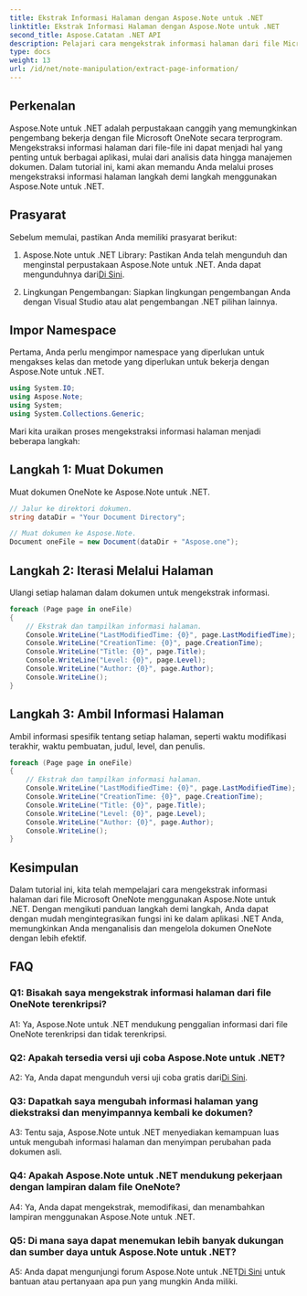 ```yaml
---
title: Ekstrak Informasi Halaman dengan Aspose.Note untuk .NET
linktitle: Ekstrak Informasi Halaman dengan Aspose.Note untuk .NET
second_title: Aspose.Catatan .NET API
description: Pelajari cara mengekstrak informasi halaman dari file Microsoft OneNote menggunakan Aspose.Note untuk .NET. Tutorial komprehensif ini memandu Anda melalui proses langkah demi langkah.
type: docs
weight: 13
url: /id/net/note-manipulation/extract-page-information/
---
```

## Perkenalan

Aspose.Note untuk .NET adalah perpustakaan canggih yang memungkinkan pengembang bekerja dengan file Microsoft OneNote secara terprogram. Mengekstraksi informasi halaman dari file-file ini dapat menjadi hal yang penting untuk berbagai aplikasi, mulai dari analisis data hingga manajemen dokumen. Dalam tutorial ini, kami akan memandu Anda melalui proses mengekstraksi informasi halaman langkah demi langkah menggunakan Aspose.Note untuk .NET.

## Prasyarat

Sebelum memulai, pastikan Anda memiliki prasyarat berikut:

1.  Aspose.Note untuk .NET Library: Pastikan Anda telah mengunduh dan menginstal perpustakaan Aspose.Note untuk .NET. Anda dapat mengunduhnya dari[Di Sini](https://releases.aspose.com/note/net/).

2. Lingkungan Pengembangan: Siapkan lingkungan pengembangan Anda dengan Visual Studio atau alat pengembangan .NET pilihan lainnya.

## Impor Namespace

Pertama, Anda perlu mengimpor namespace yang diperlukan untuk mengakses kelas dan metode yang diperlukan untuk bekerja dengan Aspose.Note untuk .NET.

```csharp
using System.IO;
using Aspose.Note;
using System;
using System.Collections.Generic;
```

Mari kita uraikan proses mengekstraksi informasi halaman menjadi beberapa langkah:

## Langkah 1: Muat Dokumen

Muat dokumen OneNote ke Aspose.Note untuk .NET.

```csharp
// Jalur ke direktori dokumen.
string dataDir = "Your Document Directory";

// Muat dokumen ke Aspose.Note.
Document oneFile = new Document(dataDir + "Aspose.one");
```

## Langkah 2: Iterasi Melalui Halaman

Ulangi setiap halaman dalam dokumen untuk mengekstrak informasi.

```csharp
foreach (Page page in oneFile)
{
    // Ekstrak dan tampilkan informasi halaman.
    Console.WriteLine("LastModifiedTime: {0}", page.LastModifiedTime);
    Console.WriteLine("CreationTime: {0}", page.CreationTime);
    Console.WriteLine("Title: {0}", page.Title);
    Console.WriteLine("Level: {0}", page.Level);
    Console.WriteLine("Author: {0}", page.Author);
    Console.WriteLine();
}
```

## Langkah 3: Ambil Informasi Halaman

Ambil informasi spesifik tentang setiap halaman, seperti waktu modifikasi terakhir, waktu pembuatan, judul, level, dan penulis.

```csharp
foreach (Page page in oneFile)
{
    // Ekstrak dan tampilkan informasi halaman.
    Console.WriteLine("LastModifiedTime: {0}", page.LastModifiedTime);
    Console.WriteLine("CreationTime: {0}", page.CreationTime);
    Console.WriteLine("Title: {0}", page.Title);
    Console.WriteLine("Level: {0}", page.Level);
    Console.WriteLine("Author: {0}", page.Author);
    Console.WriteLine();
}
```

## Kesimpulan

Dalam tutorial ini, kita telah mempelajari cara mengekstrak informasi halaman dari file Microsoft OneNote menggunakan Aspose.Note untuk .NET. Dengan mengikuti panduan langkah demi langkah, Anda dapat dengan mudah mengintegrasikan fungsi ini ke dalam aplikasi .NET Anda, memungkinkan Anda menganalisis dan mengelola dokumen OneNote dengan lebih efektif.

## FAQ

### Q1: Bisakah saya mengekstrak informasi halaman dari file OneNote terenkripsi?

A1: Ya, Aspose.Note untuk .NET mendukung penggalian informasi dari file OneNote terenkripsi dan tidak terenkripsi.

### Q2: Apakah tersedia versi uji coba Aspose.Note untuk .NET?

 A2: Ya, Anda dapat mengunduh versi uji coba gratis dari[Di Sini](https://releases.aspose.com/).

### Q3: Dapatkah saya mengubah informasi halaman yang diekstraksi dan menyimpannya kembali ke dokumen?

A3: Tentu saja, Aspose.Note untuk .NET menyediakan kemampuan luas untuk mengubah informasi halaman dan menyimpan perubahan pada dokumen asli.

### Q4: Apakah Aspose.Note untuk .NET mendukung pekerjaan dengan lampiran dalam file OneNote?

A4: Ya, Anda dapat mengekstrak, memodifikasi, dan menambahkan lampiran menggunakan Aspose.Note untuk .NET.

### Q5: Di mana saya dapat menemukan lebih banyak dukungan dan sumber daya untuk Aspose.Note untuk .NET?

 A5: Anda dapat mengunjungi forum Aspose.Note untuk .NET[Di Sini](https://forum.aspose.com/c/note/28) untuk bantuan atau pertanyaan apa pun yang mungkin Anda miliki.